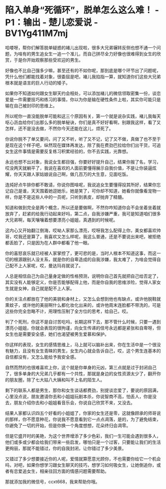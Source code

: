# 陷入单身“死循环”，脱单怎么这么难！ - P1：输出 - 楚儿恋爱说 - BV1Yg411M7mj

哈喽呀，帮你们解答脱单疑惑的褚儿出现啦，很多大兄弟辗转反侧也想不通一个问题，为啥有的男生追女生一追一个准儿，而自己拼尽全力好像也很难得到女生的欣赏，于是你开始观察那些受欢迎的男生。

好像也不比自己强多少嘛，甚至还有的不如你呢，那到底是哪个环节出了问题呢，凭什么他们都能找着对象，很委屈是吧，褚儿我掐指一算，就知道你们这些大兄弟根本就是语言的巨人行动的矮子。

如果你不知道如何跟女生聊天约会相处，可以添加褚儿的微信领取密集一份，谈恋爱是一件需要技巧和练习的事情，你以为你是输在硬性条件上啦，其实你可能只是输在自己被封印的思维上。

所以呢你一直没能脱单可能和这三个原因有关，第一个就是说杂实践，褚儿我每天呕心沥血给你们出那么多的脱单秘诀，你们是真不好好看啊，别跟我这样，看了又怎样，还不是没去做，不然你今天还能在这儿，烦死了。

你说你脱不了单又要问，问了又不听，听了又不记，记了又不做，真做了也不至于是现在这个样子吧，纵然现在媒体再发达，除了我在费劲巴拉给你们出干货，可追女生这件事情是需要反复练习积累经验的，你不去实践，光靠想。

永远也想不出对象，我说女生都目强，你要好好提升自己，结果你报了名，学习，哎没两天就躺平了，我说在喜欢的人面前要懂得展示自我价值，不是让你装逼炫耀，你天天跟人家姑娘说自己啊，做几百万的大生意，见面吃饭。

连炖好点牛排你都不敢请，你说你图啥呢，我说追女生要懂得投其所好，结果你忘记自己是谁，天天围着她逗她乐，她是笑了，可你却不知道，她看你就像看宠物一样，你是不是这些人中的一员呢，只听到表皮，却抛弃了精髓。

知道和做到完全是两个概念，所以还是要做啊，不然你咋知道你会不会坐着坐着就放弃了，赶紧的给我行动起来好吗，第二点，自我涉嫌严重，我可是知道咱们很多大兄弟啊，每天嚷嚷着想要漂亮小姐姐，真遇到的时候呢。

这内心又开始翻江倒海，哎呦人家那么漂亮，哎呀我怎么配得上你，美女都喜欢帅哥，哎我还是算了，我喜欢又怎么样呢，我这么普通，还是不要说出来吧，被拒绝都丢脸了，只是因为在人群中都看了他一眼。

你的喜怒哀乐就已经被人家掌控了，更可悲的是，当时人根本不知道这事，而这一切的根源跟别人没关系，就是你的自卑造成的自我涉嫌，我太难了，为啥会觉得自己配不上人家呢，哎，曼达玛肖就说了。

人总是相信自己为自己量身定做的性格预测，说明你自己首先就把自己给否定了，其实没有人能够定义，你是否能够配得上他，而是你自我的思维涉险，觉得人家女生就是女神，自己就是配不上人家。

你的关注点都放在了他的美貌和身材上，又怎么会想到他也有缺点，或许他脱鞋就熏蚊子，或许他的美丽啊什么都化妆化出来的，或许他周末连脸都不带洗的，可是这些你完全忽略不计，用理性压制了全方位的思考，给自己，哎。

判了个死刑，你这不是自讨苦吃吗，长期这样下去，那不管什么时候，只要一遇到漂亮小姐姐，你就会表现的很拘谨，向女生传递的信号永远都是紧张和自卑呀，但女生也是需要安全感，她们也渴望被男生爱慕和保护。

你这样的表现，女生的感情思维上，马上就可以脑补出来，你在生活中是一个很没有魅力，且没有女生青睐的男生，女生内心就会告诉自己，哎，这个男生连基本的自信都没有，又怎么能给予我安全感。

自然而然的也很难喜欢上你，这个就是你单身的元凶，第三点就是过于封闭自己了，很多单身的大兄弟几乎都有一个共性，那就是身边的女性资源太少了，翻开你的朋友圈，除了七大姑八大姨和叫不上名的陌生人。

剩下的联系人都是男生，那你和女生谈话都费劲，别提谈恋爱了，要说的原因满，心里没点说，朋友邀请你去和小姐姐玩剧本杀，你说智商不高，怕丢人，你是没去，朋友介绍你去和小姐姐看音乐会，你说自己欣赏不来，又没去。

结果人家都认识四五个好看的小姐姐了，你家的女生还是零，这就像顾承的师哥说的那样，你不愿意种花，你说我不愿意看到它一点点凋落，是的，为了避免结束，你避免了一切的开始，但是你换一个角度想想，花朵终归会凋零。

但是它盛开时的美艳，为这个世界增添了多少色彩，我们一生可能会遇到很多人，他们或多或少都会给我们带来一些启发，哪怕只是一个过客，只要能让我们的生活更绚丽，那就不能错过，你的自我封闭，让你错过了多少美景。

又错过了多少想要接近你的人呢，爱情就算愿意光顾你，不也需要你给它一个机会吗，对吧，如果你想学习跟女生聊天的技巧，想学习如何吸女生，让她倒追你，或者有恋爱追女生，相亲往回方面的情感问题需要帮助。

那就添加我的微信号，ccxt668，我来帮助你哦。
